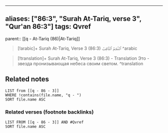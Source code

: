 
---
aliases: ["86:3", "Surah At-Tariq, verse 3", "Qur'an 86:3"]
tags: Qvref
---

parent:: [[q - At-Tariq (86)|At-Tariq]]

> [!arabic]+ Surah At-Tariq, Verse 3 (86:3)
> <span class="quran-arabic">ٱلنَّجْمُ ٱلثَّاقِبُ</span>
^arabic

> [!translation]+ Surah At-Tariq, Verse 3 (86:3) - Translation
> Это - звезда пронизывающая небеса своим светом.
^translation



## Related notes
```dataview
LIST from [[q - 86 - 3]]
WHERE !contains(file.name, "q - ")
SORT file.name ASC
```

### Related verses (footnote backlinks)
```dataview
LIST FROM [[q - 86 - 3]] AND #Qvref
SORT file.name ASC
```

